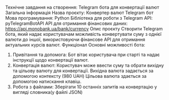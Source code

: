 Технічне завдання на створення: Telegram бота для конвертації валют
Загальна інформація
Назва проєкту: Конвертер валют Telegram бот
Мова програмування: Python
Бібліотека для роботи з Telegram API: pyTelegramBotAPI
API для отримання фінансових даних: https://api.monobank.ua/bank/currency
Опис проєкту
Створити Telegram бота, який надає користувачам можливість конвертувати суму з однієї валюти до іншої, використовуючи фінансове API для отримання актуальних курсів валют.
Функціонал
Основні можливості бота:
1. Привітання та допомога:
Бот вітає користувача при старті та надає інструкції щодо конвертації валют.
3. Конвертація валют:
Користувач може ввести суму та обрати вихідну та цільову валюту для конвертації.
Вихідна валюта задається за допомогою контексту (980 UAH)
Цільова валюта здається за допомогою натискання клавіш.
4. Робота з файлами:
Зберігати 10 останніх запитів на конвертацію у вигляді словника(у файлі JSON)
